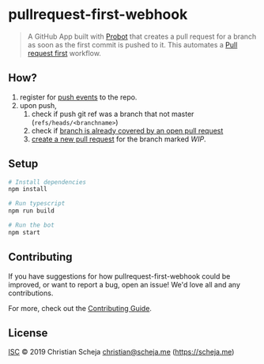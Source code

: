 # pullrequest-first-webhook

> A GitHub App built with [Probot](https://github.com/probot/probot) that creates a pull request for a branch as soon as the first commit is pushed to it.
> This automates a [Pull request first](https://medium.com/practical-blend/pull-request-first-f6bb667a9b6) workflow.

## How?

1. register for [push events](https://developer.github.com/v3/activity/events/types/#pushevent) to the repo.
2. upon push, 
   1. check if push git ref was a branch that not master (```refs/heads/<branchname>```)
   2. check if [branch is already covered by an open pull request](https://developer.github.com/v3/pulls/#list-pull-requests)
   3. [create a new pull request](https://developer.github.com/v3/pulls/#create-a-pull-request) for the branch marked _WIP_.

## Setup

```sh
# Install dependencies
npm install

# Run typescript
npm run build

# Run the bot
npm start
```

## Contributing

If you have suggestions for how pullrequest-first-webhook could be improved, or want to report a bug, open an issue! We'd love all and any contributions.

For more, check out the [Contributing Guide](CONTRIBUTING.md).

## License

[ISC](LICENSE) © 2019 Christian Scheja <christian@scheja.me> (https://scheja.me)
